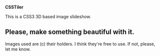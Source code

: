 **CSSTiler**

This is a CSS3 3D based image slideshow.

## Please, make something beautiful with it.

Images used are (c) their holders. I think they're free to use. If not, please, let me know.